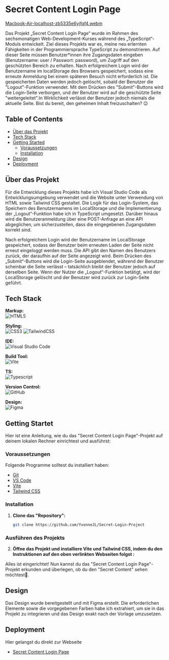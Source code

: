 # Secret Content Login Page

[Macbook-Air-localhost-zb5335e6yjfqf4.webm](https://github.com/user-attachments/assets/997fc0e4-481e-4110-a4cd-31b7eb70c7f5)


Das Projekt „Secret Content Login Page“ wurde im Rahmen des sechsmonatigen Web-Development-Kurses während des „TypeScript“-Moduls entwickelt. Ziel dieses Projekts war es, meine neu erlernten Fähigkeiten in der Programmiersprache TypeScript zu demonstrieren. 
Auf dieser Seite müssen Benutzer*innen ihre Zugangsdaten eingeben (Benutzername: user / Passwort: password), um Zugriff auf den geschützten Bereich zu erhalten. Nach erfolgreichem Login wird der Benutzername im localStorage des Browsers gespeichert, sodass eine erneute Anmeldung bei einem späteren Besuch nicht erforderlich ist. Die gespeicherten Daten werden jedoch gelöscht, sobald der Benutzer die "Logout"-Funktion verwendet.
Mit dem Drücken des "Submit"-Buttons wird die Login-Seite verborgen, und der Benutzer wird auf die geschützte Seite "weitergeleitet".In Wirklichkeit verlässt der Benutzer jedoch niemals die aktuelle Seite.
Bist du bereit, den geheimen Inhalt freizuschalten? 😉

## Table of Contents 

- [Über das Projekt](#über-das-projekt)
- [Tech Stack](#tech-stack)
- [Getting Started](#getting-started)
  - [Voraussetzungen](#voraussetzungen)
  - [Installation](#installation)
- [Design](#design)
- [Deployment](#deployment)

## Über das Projekt

Für die Entwicklung dieses Projekts habe ich Visual Studio Code als Entwicklungsumgebung verwendet und die Website unter Verwendung von HTML sowie Tailwind CSS gestaltet. Die Logik für das Login-System, das Speichern des Benutzernamens im LocalStorage und die Implementierung der „Logout“-Funktion habe ich in TypeScript umgesetzt. Darüber hinaus wird die Benutzeranmeldung über eine POST-Anfrage an eine API abgeglichen, um sicherzustellen, dass die eingegebenen Zugangsdaten korrekt sind.

Nach erfolgreichem Login wird der Benutzername im LocalStorage gespeichert, sodass der Benutzer beim erneuten Laden der Seite nicht erneut eingeloggt werden muss. Die API gibt den Namen des Benutzers zurück, der daraufhin auf der Seite angezeigt wird. Beim Drücken des „Submit“-Buttons wird die Login-Seite ausgeblendet, während der Benutzer scheinbar die Seite verlässt – tatsächlich bleibt der Benutzer jedoch auf derselben Seite. Wenn der Nutzer die „Logout“-Funktion betätigt, wird der LocalStorage gelöscht und der Benutzer wird zurück zur Login-Seite geführt.

## Tech Stack

**Markup:**  
![HTML5](https://img.shields.io/badge/html5-%23E34F26.svg?style=for-the-badge&logo=html5&logoColor=white)  

**Styling:**  
![CSS3](https://img.shields.io/badge/css3-%231572B6.svg?style=for-the-badge&logo=css3&logoColor=white)
![TailwindCSS](https://img.shields.io/badge/tailwindcss-%2338B2AC.svg?style=for-the-badge&logo=tailwind-css&logoColor=white)  

**IDE:**  
![Visual Studio Code](https://img.shields.io/badge/Visual%20Studio%20Code-0078d7.svg?style=for-the-badge&logo=visual-studio-code&logoColor=white) 

**Build Tool:**  
![Vite](https://img.shields.io/badge/Vite-646CFF?style=for-the-badge&logo=vite&logoColor=white) 

**TS:**<br/>
![Typescript](https://shields.io/badge/TypeScript-3178C6?logo=TypeScript&logoColor=FFF&style=flat-square)

**Version Control:**  
![GitHub](https://img.shields.io/badge/github-%23121011.svg?style=for-the-badge&logo=github&logoColor=white) 

**Design:**  
![Figma](https://img.shields.io/badge/Figma-F24E1E?style=for-the-badge&logo=figma&logoColor=white)


## Getting Startet

Hier ist eine Anleitung, wie du das "Secret Content Login Page"-Projekt auf deinem lokalen Rechner einrichtest und ausführst:

### Voraussetzungen

Folgende Programme solltest du installiert haben:

- [Git](https://git-scm.com/)
- [VS Code](https://code.visualstudio.com/download)
- [Vite](https://v5.vite.dev/guide/)
- [Tailwind CSS](https://tailwindcss.com/docs/installation/using-vite)

### Installation

1. **Clone das "Repository":**
   ```bash
   git clone https://github.com/YvonneJL/Secret-Login-Project
   ```

### Ausführen des Projekts

2. **Öffne das Projekt und installiere Vite und Tailwind CSS, indem du den Instruktionen auf den oben verlinkten Webseiten folgst :**
 
Alles ist eingerichtet! Nun kannst du das "Secret Content Login Page"-Projekt erkunden und überlegen, ob du den "Secret Content" sehen möchtest🤡.

## Design

Das Design wurde bereitgestellt und mit Figma erstellt. Die erforderlichen Elemente sowie die vorgegebenen Farben habe ich extrahiert, um sie in das Projekt zu integrieren und das Design exakt nach der Vorlage umzusetzen. 



## Deployment

Hier gelangst du direkt zur Webseite
- [Secret Content Login Page](secret-login-project.vercel.app)
